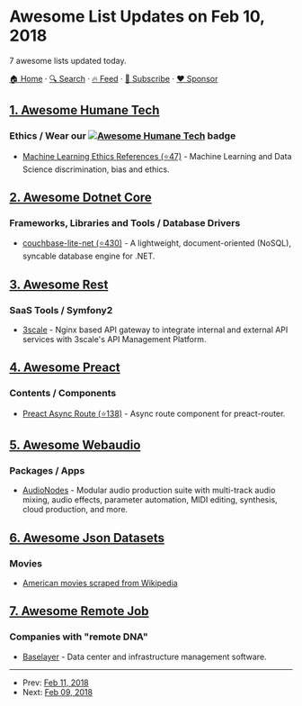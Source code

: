 # Awesome List Updates on Feb 10, 2018

7 awesome lists updated today.

[🏠 Home](/README.md) · [🔍 Search](https://www.trackawesomelist.com/search/) · [🔥 Feed](https://www.trackawesomelist.com/rss.xml) · [📮 Subscribe](https://trackawesomelist.us17.list-manage.com/subscribe?u=d2f0117aa829c83a63ec63c2f&id=36a103854c) · [❤️  Sponsor](https://github.com/sponsors/theowenyoung)



## [1. Awesome Humane Tech](/content/humanetech-community/awesome-humane-tech/README.md)

### Ethics / Wear our   [![Awesome Humane Tech](https://raw.githubusercontent.com/humanetech-community/awesome-humane-tech/main/humane-tech-badge.svg?sanitize=true)](https://github.com/humanetech-community/awesome-humane-tech)   badge

*   [Machine Learning Ethics References (⭐47)](https://github.com/radames/Machine-Learning-Ethics-References) - Machine Learning and Data Science discrimination, bias and ethics.

## [2. Awesome Dotnet Core](/content/thangchung/awesome-dotnet-core/README.md)

### Frameworks, Libraries and Tools / Database Drivers

*   [couchbase-lite-net (⭐430)](https://github.com/couchbase/couchbase-lite-net) - A lightweight, document-oriented (NoSQL), syncable database engine for .NET.

## [3. Awesome Rest](/content/marmelab/awesome-rest/README.md)

### SaaS Tools / Symfony2

*   [3scale](https://www.3scale.net/) - Nginx based API gateway to integrate internal and external API services with 3scale's API Management Platform.

## [4. Awesome Preact](/content/preactjs/awesome-preact/README.md)

### Contents / Components

*   [Preact Async Route (⭐138)](https://github.com/prateekbh/preact-async-route) - Async route component for preact-router.

## [5. Awesome Webaudio](/content/notthetup/awesome-webaudio/README.md)

### Packages / Apps

*   [AudioNodes](https://audionodes.com) - Modular audio production suite with multi-track audio mixing, audio effects, parameter automation, MIDI editing, synthesis, cloud production, and more.

## [6. Awesome Json Datasets](/content/jdorfman/awesome-json-datasets/README.md)

### Movies

*   [American movies scraped from Wikipedia](https://raw.githubusercontent.com/prust/wikipedia-movie-data/master/movies.json)

## [7. Awesome Remote Job](/content/lukasz-madon/awesome-remote-job/README.md)

### Companies with "remote DNA"

*   [Baselayer](https://www.baselayer.com/company/careers/) - Data center and infrastructure management software.

---

- Prev: [Feb 11, 2018](/content/2018/02/11/README.md)
- Next: [Feb 09, 2018](/content/2018/02/09/README.md)